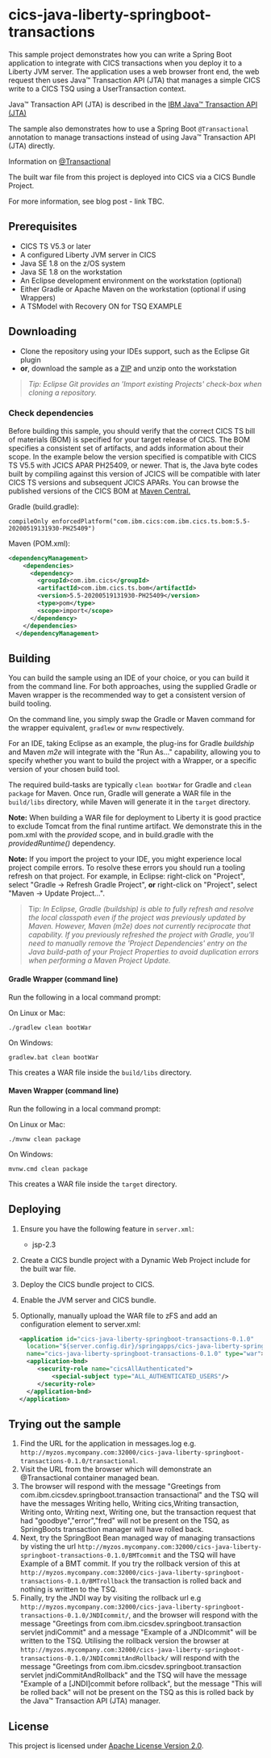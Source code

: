 # cics-java-liberty-springboot-transactions

This sample project demonstrates how you can write a Spring Boot application to integrate with CICS transactions when you deploy it to a Liberty JVM server.  The application uses a web browser front end, the web request then uses Java™ Transaction API (JTA) that manages a simple CICS write to a CICS TSQ using a UserTransaction context.

Java™ Transaction API (JTA) is described in the [IBM Java™ Transaction API (JTA)](https://www.ibm.com/support/knowledgecenter/en/SSGMCP_5.4.0/applications/developing/java/dfhpj2_jta.html)

The sample also demonstrates how to use a Spring Boot `@Transactional` annotation to manage transactions instead of using Java™ Transaction API (JTA) directly.  

Information on [@Transactional](https://docs.spring.io/spring/docs/4.2.x/spring-framework-reference/html/transaction.html)

The built war file from this project is deployed into CICS via a CICS Bundle Project.

For more information, see blog post - link TBC.

## Prerequisites

- CICS TS V5.3 or later
- A configured Liberty JVM server in CICS
- Java SE 1.8 on the z/OS system
- Java SE 1.8 on the workstation
- An Eclipse development environment on the workstation (optional)
- Either Gradle or Apache Maven on the workstation (optional if using Wrappers)
- A TSModel with Recovery ON for TSQ EXAMPLE

## Downloading

- Clone the repository using your IDEs support, such as the Eclipse Git plugin
- **or**, download the sample as a [ZIP](https://github.com/cicsdev/cics-java-liberty-springboot-transactions/archive/master.zip) and unzip onto the workstation

>*Tip: Eclipse Git provides an 'Import existing Projects' check-box when cloning a repository.*

### Check dependencies
 
Before building this sample, you should verify that the correct CICS TS bill of materials (BOM) is specified for your target release of CICS. The BOM specifies a consistent set of artifacts, and adds information about their scope. In the example below the version specified is compatible with CICS TS V5.5 with JCICS APAR PH25409, or newer. That is, the Java byte codes built by compiling against this version of JCICS will be compatible with later CICS TS versions and subsequent JCICS APARs. 
You can browse the published versions of the CICS BOM at [Maven Central.](https://mvnrepository.com/artifact/com.ibm.cics/com.ibm.cics.ts.bom)
 
Gradle (build.gradle): 

`compileOnly enforcedPlatform("com.ibm.cics:com.ibm.cics.ts.bom:5.5-20200519131930-PH25409")`

Maven (POM.xml):

```xml	
<dependencyManagement>
    <dependencies>
      <dependency>
        <groupId>com.ibm.cics</groupId>
        <artifactId>com.ibm.cics.ts.bom</artifactId>
        <version>5.5-20200519131930-PH25409</version>
        <type>pom</type>
        <scope>import</scope>
      </dependency>
    </dependencies>
  </dependencyManagement>
  ```

  
## Building 

You can build the sample using an IDE of your choice, or you can build it from the command line. For both approaches, using the supplied Gradle or Maven wrapper is the recommended way to get a consistent version of build tooling. 

On the command line, you simply swap the Gradle or Maven command for the wrapper equivalent, `gradlew` or `mvnw` respectively.
  
For an IDE, taking Eclipse as an example, the plug-ins for Gradle *buildship* and Maven *m2e* will integrate with the "Run As..." capability, allowing you to specify whether you want to build the project with a Wrapper, or a specific version of your chosen build tool.

The required build-tasks are typically `clean bootWar` for Gradle and `clean package` for Maven. Once run, Gradle will generate a WAR file in the `build/libs` directory, while Maven will generate it in the `target` directory.

**Note:** When building a WAR file for deployment to Liberty it is good practice to exclude Tomcat from the final runtime artifact. We demonstrate this in the pom.xml with the *provided* scope, and in build.gradle with the *providedRuntime()* dependency.

**Note:** If you import the project to your IDE, you might experience local project compile errors. To resolve these errors you should run a tooling refresh on that project. For example, in Eclipse: right-click on "Project", select "Gradle -> Refresh Gradle Project", **or** right-click on "Project", select "Maven -> Update Project...".

>Tip: *In Eclipse, Gradle (buildship) is able to fully refresh and resolve the local classpath even if the project was previously updated by Maven. However, Maven (m2e) does not currently reciprocate that capability. If you previously refreshed the project with Gradle, you'll need to manually remove the 'Project Dependencies' entry on the Java build-path of your Project Properties to avoid duplication errors when performing a Maven Project Update.*  

#### Gradle Wrapper (command line)

Run the following in a local command prompt:

On Linux or Mac:

```shell
./gradlew clean bootWar
```
On Windows:

```shell
gradlew.bat clean bootWar
```

This creates a WAR file inside the `build/libs` directory.

#### Maven Wrapper (command line)


Run the following in a local command prompt:

On Linux or Mac:

```shell
./mvnw clean package
```

On Windows:

```shell
mvnw.cmd clean package
```

This creates a WAR file inside the `target` directory.

## Deploying

1. Ensure you have the following feature in `server.xml`:

    - jsp-2.3
    
2. Create a CICS bundle project with a Dynamic Web Project include for the built war file.

3. Deploy the CICS bundle project to CICS.

4. Enable the JVM server and CICS bundle.

5. Optionally, manually upload the WAR file to zFS and add an <application> configuration element to server.xml:

``` XML
   <application id="cics-java-liberty-springboot-transactions-0.1.0"  
     location="${server.config.dir}/springapps/cics-java-liberty-springboot-transactions-0.1.0.war"  
     name="cics-java-liberty-springboot-transactions-0.1.0" type="war">
     <application-bnd>
        <security-role name="cicsAllAuthenticated">
            <special-subject type="ALL_AUTHENTICATED_USERS"/>
        </security-role>
     </application-bnd>  
   </application>
```

    
## Trying out the sample

1. Find the URL for the application in messages.log e.g. `http://myzos.mycompany.com:32000/cics-java-liberty-springboot-transactions-0.1.0/transactional`. 
2. Visit the URL from the browser which will demonstrate an @Transactional container managed bean.
3. The browser will respond with the message "Greetings from com.ibm.cicsdev.springboot.transaction transactional" and the TSQ will have the messages  Writing hello, Writing cics,Writing transaction, Writing onto, Writing next, Writing one, but the transaction request that had "goodbye","error","fred" will not be present on the TSQ, as SpringBoots transaction manager will have rolled back.
4. Next, try the SpringBoot Bean managed way of managing transactions by visting the url `http://myzos.mycompany.com:32000/cics-java-liberty-springboot-transactions-0.1.0/BMTcommit` and the TSQ will have Example of a BMT commit.  If you try the rollback version of this at `http://myzos.mycompany.com:32000/cics-java-liberty-springboot-transactions-0.1.0/BMTrollback` the transaction is rolled back and nothing is written to the TSQ.
5. Finally, try the JNDI way by visiting the rollback url e.g `http://myzos.mycompany.com:32000/cics-java-liberty-springboot-transactions-0.1.0/JNDIcommit/`, and the browser will respond with the message "Greetings from com.ibm.cicsdev.springboot.transaction servlet jndiCommit" and a message "Example of a JNDIcommit" will be written to the TSQ.  Utilising the rollback version the browser at `http://myzos.mycompany.com:32000/cics-java-liberty-springboot-transactions-0.1.0/JNDIcommitAndRollback/`  will respond with the message "Greetings from com.ibm.cicsdev.springboot.transaction servlet jndiCommitAndRollback" and the TSQ will have the message "Example of a [JNDI]commit before rollback", but the message "This will be rolled back" will not be present on the TSQ as this is rolled back by the Java™ Transaction API (JTA) manager.          

## License
This project is licensed under [Apache License Version 2.0](LICENSE). 

